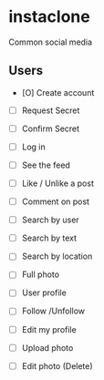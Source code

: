 # instaclone

Common social media 

## Users

- [O] Create account
- [ ] Request Secret
- [ ] Confirm Secret

- [ ] Log in
- [ ] See the feed
- [ ] Like / Unlike  a post
- [ ] Comment on post

- [ ] Search by user
- [ ] Search by text
- [ ] Search by location

- [ ] Full photo

- [ ] User profile
- [ ] Follow /Unfollow
- [ ] Edit my profile




- [ ] Upload photo
- [ ] Edit photo (Delete)


